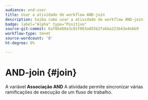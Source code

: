 ```yaml
---
audience: end-user
title: Usar a atividade de workflow AND-join
description: Saiba como usar a atividade de workflow AND-join
badge: label="Alpha" type="Positive"
source-git-commit: 6af0b460a3c81f063a855b2fabba221b43e4ebb9
workflow-type: tm+mt
source-wordcount: '0'
ht-degree: 0%

---
```



# AND-join {#join}

A variável **Associação AND** A atividade permite sincronizar várias ramificações de execução de um fluxo de trabalho.
